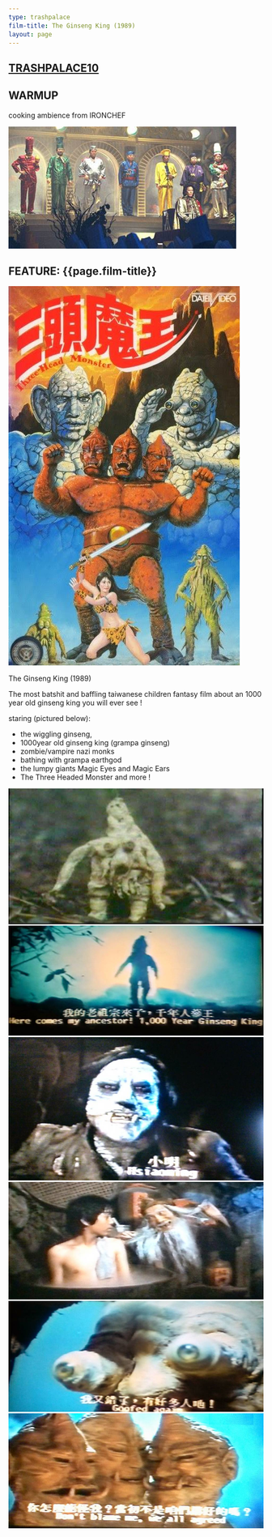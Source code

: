 ```yaml
---
type: trashpalace
film-title: The Ginseng King (1989)
layout: page
---
```


## [TRASHPALACE10]({{page.url}})

## WARMUP
 cooking ambience from IRONCHEF

![warmupfilm](/images/trashpalace/TP10-warmup0.jpg)

## FEATURE: {{page.film-title}}

![poster](/images/trashpalace/TP10-0.jpg)

The Ginseng King (1989)

The most batshit and baffling taiwanese children fantasy film about an 1000 year old ginseng king you will ever see !

staring (pictured below):
- the wiggling ginseng,
- 1000year old ginseng king (grampa ginseng)
- zombie/vampire nazi monks
- bathing with grampa earthgod
- the lumpy giants Magic Eyes and Magic Ears
- The Three Headed Monster
and more !

![poster](/images/trashpalace/TP10-1.jpg)
![poster](/images/trashpalace/TP10-2.jpg)
![poster](/images/trashpalace/TP10-3.jpg)
![poster](/images/trashpalace/TP10-4.jpg)
![poster](/images/trashpalace/TP10-5.jpg)
![poster](/images/trashpalace/TP10-6.jpg)



